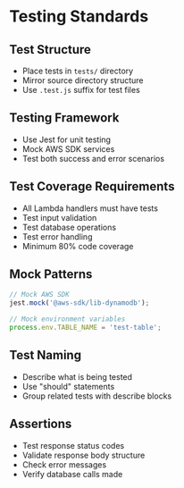 # Testing Standards

## Test Structure
- Place tests in `tests/` directory
- Mirror source directory structure
- Use `.test.js` suffix for test files

## Testing Framework
- Use Jest for unit testing
- Mock AWS SDK services
- Test both success and error scenarios

## Test Coverage Requirements
- All Lambda handlers must have tests
- Test input validation
- Test database operations
- Test error handling
- Minimum 80% code coverage

## Mock Patterns
```javascript
// Mock AWS SDK
jest.mock('@aws-sdk/lib-dynamodb');

// Mock environment variables
process.env.TABLE_NAME = 'test-table';
```

## Test Naming
- Describe what is being tested
- Use "should" statements
- Group related tests with describe blocks

## Assertions
- Test response status codes
- Validate response body structure
- Check error messages
- Verify database calls made